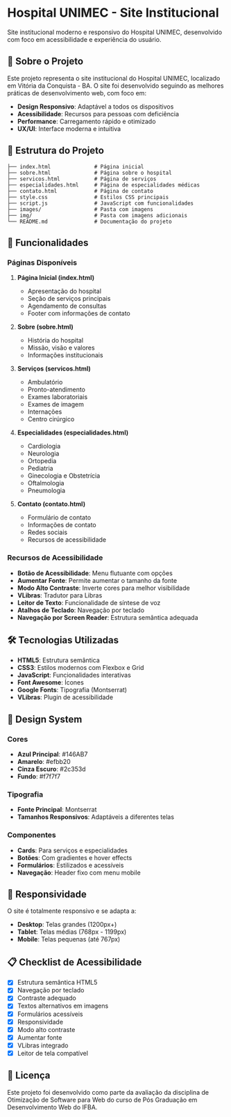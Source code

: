 # Hospital UNIMEC - Site Institucional

Site institucional moderno e responsivo do Hospital UNIMEC, desenvolvido com foco em acessibilidade e experiência do usuário.

## 🏥 Sobre o Projeto

Este projeto representa o site institucional do Hospital UNIMEC, localizado em Vitória da Conquista - BA. O site foi desenvolvido seguindo as melhores práticas de desenvolvimento web, com foco em:

- **Design Responsivo**: Adaptável a todos os dispositivos
- **Acessibilidade**: Recursos para pessoas com deficiência
- **Performance**: Carregamento rápido e otimizado
- **UX/UI**: Interface moderna e intuitiva

## 📁 Estrutura do Projeto

```
├── index.html              # Página inicial
├── sobre.html              # Página sobre o hospital
├── servicos.html           # Página de serviços
├── especialidades.html     # Página de especialidades médicas
├── contato.html            # Página de contato
├── style.css               # Estilos CSS principais
├── script.js               # JavaScript com funcionalidades
├── images/                 # Pasta com imagens
├── img/                    # Pasta com imagens adicionais
└── README.md               # Documentação do projeto
```

## 🚀 Funcionalidades

### Páginas Disponíveis

1. **Página Inicial (index.html)**
   - Apresentação do hospital
   - Seção de serviços principais
   - Agendamento de consultas
   - Footer com informações de contato

2. **Sobre (sobre.html)**
   - História do hospital
   - Missão, visão e valores
   - Informações institucionais

3. **Serviços (servicos.html)**
   - Ambulatório
   - Pronto-atendimento
   - Exames laboratoriais
   - Exames de imagem
   - Internações
   - Centro cirúrgico

4. **Especialidades (especialidades.html)**
   - Cardiologia
   - Neurologia
   - Ortopedia
   - Pediatria
   - Ginecologia e Obstetrícia
   - Oftalmologia
   - Pneumologia

5. **Contato (contato.html)**
   - Formulário de contato
   - Informações de contato
   - Redes sociais
   - Recursos de acessibilidade

### Recursos de Acessibilidade

- **Botão de Acessibilidade**: Menu flutuante com opções
- **Aumentar Fonte**: Permite aumentar o tamanho da fonte
- **Modo Alto Contraste**: Inverte cores para melhor visibilidade
- **VLibras**: Tradutor para Libras
- **Leitor de Texto**: Funcionalidade de síntese de voz
- **Atalhos de Teclado**: Navegação por teclado
- **Navegação por Screen Reader**: Estrutura semântica adequada

## 🛠️ Tecnologias Utilizadas

- **HTML5**: Estrutura semântica
- **CSS3**: Estilos modernos com Flexbox e Grid
- **JavaScript**: Funcionalidades interativas
- **Font Awesome**: Ícones
- **Google Fonts**: Tipografia (Montserrat)
- **VLibras**: Plugin de acessibilidade

## 🎨 Design System

### Cores
- **Azul Principal**: #146AB7
- **Amarelo**: #efbb20
- **Cinza Escuro**: #2c353d
- **Fundo**: #f7f7f7

### Tipografia
- **Fonte Principal**: Montserrat
- **Tamanhos Responsivos**: Adaptáveis a diferentes telas

### Componentes
- **Cards**: Para serviços e especialidades
- **Botões**: Com gradientes e hover effects
- **Formulários**: Estilizados e acessíveis
- **Navegação**: Header fixo com menu mobile

## 📱 Responsividade

O site é totalmente responsivo e se adapta a:

- **Desktop**: Telas grandes (1200px+)
- **Tablet**: Telas médias (768px - 1199px)
- **Mobile**: Telas pequenas (até 767px)

## 📋 Checklist de Acessibilidade

- [x] Estrutura semântica HTML5
- [x] Navegação por teclado
- [x] Contraste adequado
- [x] Textos alternativos em imagens
- [x] Formulários acessíveis
- [x] Responsividade
- [x] Modo alto contraste
- [x] Aumentar fonte
- [x] VLibras integrado
- [x] Leitor de tela compatível

## 📄 Licença

Este projeto foi desenvolvido como parte da avaliação da disciplina de Otimização de Software para Web do curso de Pós Graduação em Desenvolvimento Web do IFBA.
